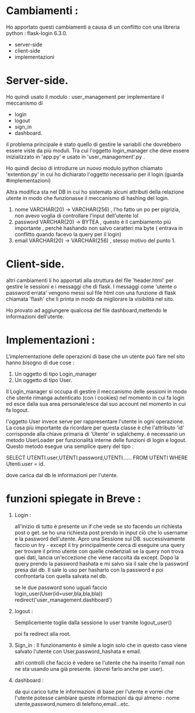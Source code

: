 # Cambiamenti : 
Ho apportato questi cambiamenti a causa di un conflitto con una libreria python : flask-login 6.3.0.

- server-side
- client-side
- implementazioni


# Server-side.
Ho quindi usato il modulo : user_management per implementare il meccanismo di

- login
- logout
- sign_in  
- dashboard.

il problema principale è stato quello di gestire le variabili che dovrebbero essere viste da più moduli.
Tra cui l'oggetto login_manager che deve essere inizializzato in 'app.py' e usato in 'user_management'.py .

Ho quindi deciso di introdurre un nuovo modulo python chiamato 'extention.py' in cui ho dichiarato l'oggetto necessario 
per il login.(guarda #implementazioni)

Altra modifica sta nel DB in cui ho sistemato alcuni attributi della relazione utente in modo che funzionasse il meccanismo 
di hashing del login.

1. nome VARCHAR(20) -> VARCHAR(256) , l'ho fatto un po per pigrizia, non avevo voglia di controllare l'input dell'utente lol
2. password  VARCHAR(20) -> BYTEA , questo è il cambiamento più importante , perchè hashando non salvo caratteri ma byte ( entrava in conflitto quando facevo la 
  query per il login)
3. email VARCHAR(20) -> VARCHAR(256) , stesso motivo del punto 1.

# Client-side.

altri cambiamenti li ho apportati alla struttura del file 'header.html' per gestire le sessioni e i messaggi che di flask.
I messaggi come 'utente o password errata' vengono messi sul file html con una funzione di flask chiamata 'flash' che li printa in modo da migliorare la visibilità
nel sito.

Ho provato ad aggiungere qualcosa del file dashboard,mettendo le informazioni dell'utente.

# Implementazioni :

L'implementazione delle operazioni di base che un utente può fare nel sito hanno bisogno di due cose : 

1. Un oggetto di tipo Login_manager
2. Un oggetto di tipo User.

Il Login_manager si occupa di gestire il meccanismo delle sessioni in modo che utente rimanga autenticato (con i cookies) nel momento in cui fa login
ed esce dalla sua area personale/esce dal suo account nel momento in cui fa logout.

l'oggetto User invece serve per rappresentare l'utente in ogni operazione.
La cosa più importante da ricordare per questa classe è che l'attributo 'id' corrisponde alla chiave primaria di 'Utente' in sqlalchemy.
é necessario un metodo UserLoader per funzionalità interne delle funzioni di login e logout.
Questo metodo esegue una semplice query del tipo : 

SELECT UTENTI.user,UTENTI.password,UTENTI......
FROM  UTENTI
WHERE Utenti.user = id.

dove carica dal db le informazioni per l'utente.

# funzioni spiegate in Breve : 

1. Login : 

    all'inizio di tutto è presente un if che vede se sto facendo un richiesta post o get.
    se ho una richiesta post prendo in input ciò che lo username e la password dell'utente.
    Apro una Sessione sul DB.
    successivamente faccio un try - except 
    il try principalmente cerca di eseguire una query per trovare il primo utente con quelle credenziali
    se la query non trova quei dati, lancia un'eccezione che viene raccolta da except.
    Dopo la query prendo la password hashata e mi salvo sia il sale che la password presa dal db.
    Il sale lo uso per hasharlo con la password e poi confrontarla con quella salvata nel db.

    se le due password sono uguali faccio
       login_user(User(id=user,bla,bla,bla))
       redirect('user_management.dashboard')

2. logout :
    
    Semplicemente toglie dalla sessione lo user 
    tramite logout_user()

    poi fa redirect alla root.

3. Sign_in :
    Il funzionamento è simile a login solo che in questo caso viene salvato l'utente
    con User,password_hashata e email.

    altri controlli che faccio è vedere se l'utente che ha inserito l'email non ne sta
    usando una già presente.
    (dovrei farlo anche per user).

4. dashboard : 

    da qui carico tutte le informazioni di base per l'utente
    e vorrei che l'utente potesse cambiare queste informazioni da qui
    almeno : nome utente,password,numero di telefono,email...etc.

    